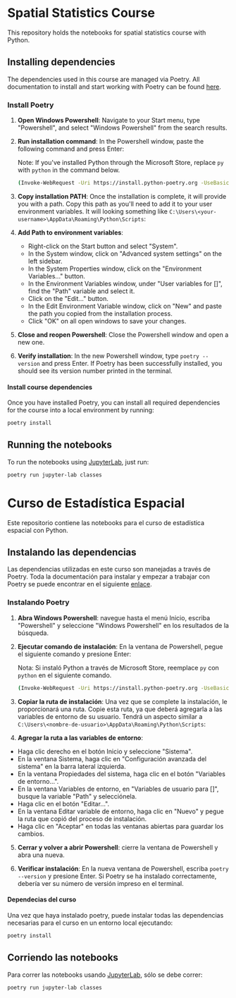 # Spatial Statistics Course

This repository holds the notebooks for spatial statistics course with Python.

## Installing dependencies

The dependencies used in this course are managed via Poetry. All documentation to install and start working with Poetry can be found [here](https://python-poetry.org).

### Install Poetry

1. **Open Windows Powershell**: Navigate to your Start menu, type "Powershell", and select "Windows Powershell" from the search results.

2. **Run installation command**: In the Powershell window, paste the following command and press Enter:
   
    Note: If you've installed Python through the Microsoft Store, replace `py` with `python` in the command below.

    ```bash
    (Invoke-WebRequest -Uri https://install.python-poetry.org -UseBasicParsing).Content | py -
    ```

3. **Copy installation PATH**: Once the installation is complete, it will provide you with a path. Copy this path as you'll need to add it to your user environment variables. It will looking something like `C:\Users\<your-username>\AppData\Roaming\Python\Scripts`:

4. **Add Path to environment variables**:
   - Right-click on the Start button and select "System".
   - In the System window, click on "Advanced system settings" on the left sidebar.
   - In the System Properties window, click on the "Environment Variables..." button.
   - In the Environment Variables window, under "User variables for [<your-username>]", find the "Path" variable and select it.
   - Click on the "Edit..." button.
   - In the Edit Environment Variable window, click on "New" and paste the path you copied from the installation process.
   - Click "OK" on all open windows to save your changes.

5. **Close and reopen Powershell**: Close the Powershell window and open a new one.

6. **Verify installation**: In the new Powershell window, type `poetry --version` and press Enter. If Poetry has been successfully installed, you should see its version number printed in the terminal.

#### Install course dependencies

Once you have installed Poetry, you can install all required dependencies for the course into a local environment by running:

```bash
poetry install
```

## Running the notebooks

To run the notebooks using [JupyterLab](https://docs.jupyter.org/en/latest/), just run:

```bash
poetry run jupyter-lab classes
```

# Curso de Estadística Espacial

Este repositorio contiene las notebooks para el curso de estadística espacial con Python.

## Instalando las dependencias

Las dependencias utilizadas en este curso son manejadas a través de Poetry. Toda la documentación para instalar y empezar a trabajar con Poetry se puede encontrar en el siguiente [enlace](https://python-poetry.org).

### Instalando Poetry

1. **Abra Windows Powershell**: navegue hasta el menú Inicio, escriba "Powershell" y seleccione "Windows Powershell" en los resultados de la búsqueda.

2. **Ejecutar comando de instalación**: En la ventana de Powershell, pegue el siguiente comando y presione Enter:

    Nota: Si instaló Python a través de Microsoft Store, reemplace `py` con `python` en el siguiente comando.

    ```bash
    (Invoke-WebRequest -Uri https://install.python-poetry.org -UseBasicParsing).Content | py -
    ```

3. **Copiar la ruta de instalación**: Una vez que se complete la instalación, le proporcionará una ruta. Copie esta ruta, ya que deberá agregarla a las variables de entorno de su usuario. Tendrá un aspecto similar a `C:\Users\<nombre-de-usuario>\AppData\Roaming\Python\Scripts`:

4. **Agregar la ruta a las variables de entorno**:
 - Haga clic derecho en el botón Inicio y seleccione "Sistema".
 - En la ventana Sistema, haga clic en "Configuración avanzada del sistema" en la barra lateral izquierda.
 - En la ventana Propiedades del sistema, haga clic en el botón "Variables de entorno...".
 - En la ventana Variables de entorno, en "Variables de usuario para [<nombre-de-usuario>]", busque la variable "Path" y selecciónela.
 - Haga clic en el botón "Editar...".
 - En la ventana Editar variable de entorno, haga clic en "Nuevo" y pegue la ruta que copió del proceso de instalación.
 - Haga clic en "Aceptar" en todas las ventanas abiertas para guardar los cambios.

5. **Cerrar y volver a abrir Powershell**: cierre la ventana de Powershell y abra una nueva.

6. **Verificar instalación**: En la nueva ventana de Powershell, escriba `poetry --version` y presione Enter. Si Poetry se ha instalado correctamente, debería ver su número de versión impreso en el terminal.

#### Dependecias del curso

Una vez que haya instalado poetry, puede instalar todas las dependencias necesarias para el curso en un entorno local ejecutando:

```bash
poetry install
```

## Corriendo las notebooks

Para correr las notebooks usando [JupyterLab](https://docs.jupyter.org/en/latest/), sólo se debe correr:

```bash
poetry run jupyter-lab classes
```